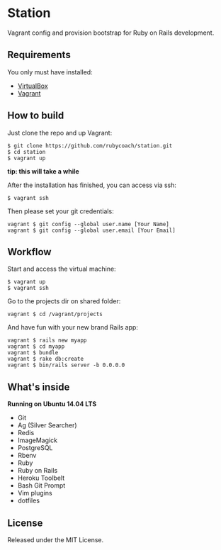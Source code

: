 # Station

Vagrant config and provision bootstrap for Ruby on Rails development.

## Requirements

You only must have installed:

* [VirtualBox](https://www.virtualbox.org/wiki/downloads)
* [Vagrant](http://vagrantup.com/downloads.html)

## How to build

Just clone the repo and up Vagrant:

    $ git clone https://github.com/rubycoach/station.git
    $ cd station
    $ vagrant up

**tip: this will take a while**

After the installation has finished, you can access via ssh:

    $ vagrant ssh

Then please set your git credentials:

    vagrant $ git config --global user.name [Your Name]
    vagrant $ git config --global user.email [Your Email]

## Workflow

Start and access the virtual machine:

    $ vagrant up
    $ vagrant ssh

Go to the projects dir on shared folder:

    vagrant $ cd /vagrant/projects

And have fun with your new brand Rails app:

    vagrant $ rails new myapp
    vagrant $ cd myapp
    vagrant $ bundle
    vagrant $ rake db:create
    vagrant $ bin/rails server -b 0.0.0.0

## What's inside

**Running on Ubuntu 14.04 LTS**

* Git
* Ag (Silver Searcher)
* Redis
* ImageMagick
* PostgreSQL
* Rbenv
* Ruby
* Ruby on Rails
* Heroku Toolbelt
* Bash Git Prompt
* Vim plugins
* dotfiles

## License

Released under the MIT License.
